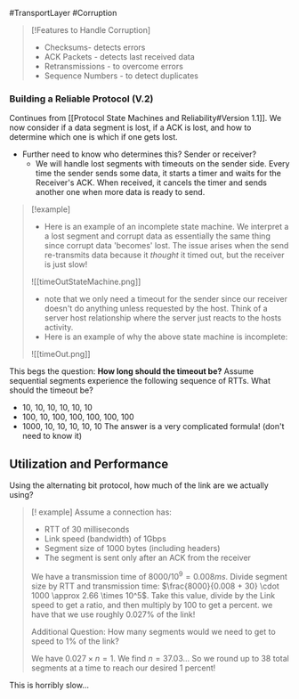 #TransportLayer #Corruption 
>[!Features to Handle Corruption]
>- Checksums- detects errors
>- ACK Packets - detects last received data
>- Retransmissions - to overcome errors
>- Sequence Numbers - to detect duplicates
### Building a Reliable Protocol (V.2) 
Continues from [[Protocol State Machines and Reliability#Version 1.1]]. We now consider if a data segment is lost, if a ACK is lost, and how to determine which one is which if one gets lost. 
- Further need to know who determines this? Sender or receiver?
	- We will handle lost segments with timeouts on the sender side. Every time the sender sends some data, it starts a timer and waits for the Receiver's ACK. When received, it cancels the timer and sends another one when more data is ready to send.

>[!example]
>- Here is an example of an incomplete state machine. We interpret a a lost segment and corrupt data as essentially the same thing since corrupt data 'becomes' lost. The issue arises when the send re-transmits data because it *thought* it timed out, but the receiver is just slow!
>
>![[timeOutStateMachine.png]]
>- note that we only need a timeout for the sender since our receiver doesn't do anything unless requested by the host. Think of a server host relationship where the server just reacts to the hosts activity.
>- Here is an example of why the above state machine is incomplete:
>
> ![[timeOut.png]]

This begs the question: **How long should the timeout be?** Assume sequential segments experience the following sequence of RTTs. What should the timeout be?
- 10, 10, 10, 10, 10, 10
- 100, 10, 100, 100, 100, 100, 100
- 1000, 10, 10, 10, 10, 10
The answer is a very complicated formula! (don't need to know it)

## Utilization and Performance

Using the alternating bit protocol, how much of the link are we actually using? 
>[! example] 
> Assume a connection has:
> - RTT of 30 milliseconds
> - Link speed (bandwidth) of 1Gbps
> - Segment size of 1000 bytes (including headers)
> - The segment is sent only after an ACK from the receiver
> 
> We have a transmission time of $8000 / 10^9 = 0.008 ms$. Divide segment size by RTT and transmission time: $\frac{8000}{0.008 + 30} \cdot 1000 \approx 2.66 \times 10^5$. Take this value, divide by the Link speed to get a ratio, and then multiply by 100 to get a percent. we have that we use roughly $0.027 \%$ of the link!
> 
> Additional Question: How many segments would we need to get to speed to 1% of the link? 
> 
> We have $0.027\times n = 1$. We find $n = 37.03...$ So we round up to 38 total segments at a time to reach our desired 1 percent!



This is horribly slow...
